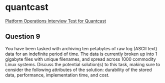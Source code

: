 # quantcast
[Platform Operations Interview Test for Quantcast](../../master/README.md)

## Question 9
You have been tasked with archiving ten petabytes of raw log (ASCII text) data for an indefinite period of time. The data is currently broken up into 1 gigabyte files with unique filenames, and spread across 1000 commodity Linux systems. Discuss the potential solution(s) to this task, making sure to consider the following attributes of the solution: durability of the stored data, performance, implementation time, and cost.


